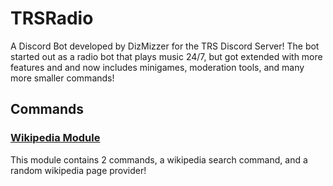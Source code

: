 # TRSRadio

A Discord Bot developed by DizMizzer for the TRS Discord Server! The bot started out as a radio bot that plays music 24/7, but got extended with more 
features and and now includes minigames, moderation tools, and many more smaller commands!

## Commands
### [Wikipedia Module](src/main/java/com/trs/radio/wiki/Wiki.md)
This module contains 2 commands, a wikipedia search command, and a random wikipedia page provider!
